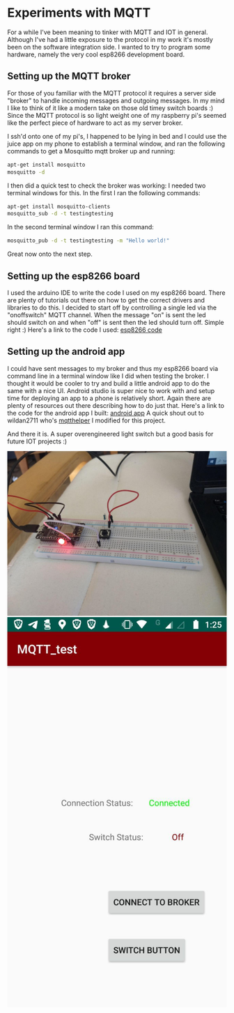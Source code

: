 # Experiments with MQTT
For a while I've been meaning to tinker with MQTT and IOT in general. Although I've had a little exposure to the protocol in my work it's mostly been on the software integration side. I wanted to try to program some hardware, namely the very cool esp8266 development board.

## Setting up the MQTT broker
For those of you familiar with the MQTT protocol it requires a server side "broker" to handle incoming messages and outgoing messages. In my mind I like to think of it like a modern take on those old timey switch boards :)
Since the MQTT protocol is so light weight one of my raspberry pi's seemed like the perfect piece of hardware to act as my server broker.

I ssh'd onto one of my pi's, I happened to be lying in bed and I could use the juice app on my phone to establish a terminal window, and ran the following commands to get a Mosquitto mqtt broker up and running:
```sh
apt-get install mosquitto
mosquitto -d
```
I then did a quick test to check the broker was working:
I needed two terminal windows for this. In the first I ran the following commands:
```sh
apt-get install mosquitto-clients
mosquitto_sub -d -t testingtesting
```
In the second terminal window I ran this command:
```sh
mosquitto_pub -d -t testingtesting -m "Hello world!"
```
Great now onto the next step.

## Setting up the esp8266 board
I used the arduino IDE to write the code I used on my esp8266 board. There are plenty of tutorials out there on how to get the correct drivers and libraries to do this.
I decided to start off by controlling a single led via the "onoffswitch" MQTT channel. When the message "on" is sent the led should switch on and when "off" is sent then the led should turn off. Simple right :)
Here's a link to the code I used:
[esp8266 code](https://github.com/peader/PetesProjects/blob/master/mqtt_experiments/esp8266_lightswitch/esp8266Firmware/mqttfirmware/mqttfirmware.ino)

## Setting up the android app
I could have sent messages to my broker and thus my esp8266 board via command line in a terminal window like I did when testing the broker. I thought it would be cooler to try and build a little android app to do the same with a nice UI.
Android studio is super nice to work with and setup time for deploying an app to a phone is relatively short. Again there are plenty of resources out there describing how to do just that.
Here's a link to the code for the android app I built:
[android app](https://github.com/peader/PetesProjects/tree/master/mqtt_experiments/esp8266_lightswitch/androidClient)
A quick shout out to wildan2711 who's [mqtthelper](https://github.com/wildan2711/mqtt-android-tutorial/blob/master/app/src/main/java/helpers/MqttHelper.java) I modified for this project.

And there it is. A super overengineered light switch but a good basis for future IOT projects :)

![esp8266](../images/MQTTExperiments/esp8266LightSwitch.jpg "the esp8266 development board")
![AndroidApp](../images/MQTTExperiments//mqttAndroidApp.jpg "The MQTT APP")


